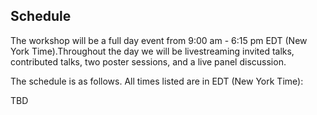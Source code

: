 ## Schedule

The workshop will be a full day event from 9:00 am - 6:15 pm EDT (New York Time).Throughout the day we will be livestreaming invited talks, contributed talks, two poster sessions, and a live panel discussion.

The schedule is as follows. All times listed are in EDT (New York Time):

TBD

<!-- |Time           |Talk Title         |Speaker |
| ------------- | ----------------- | ------ |
|09:00 - 09:10 |Opening Remarks | |
|09:10 - 09:40 |Invited Talk: Practical Machine Learning for Developing Countries: Lessons and Reflections |Charity Wayua |
|09:40 - 09:45 |Invited Live Q&A: Practical Machine Learning for Developing Countries: Lessons and Reflections |Charity Wayua |
|09:45 - 10:45 |Panel Discussion: on practical issues of AI for developing countries |Jade Abbot, Kommy Woldemariam, Geoffery Siwo, and Muthoni Wanyoike |
|10:50 - 11:05 |Contributed Talk 14: Beyond Good Intentions: Data Sharing in and for Africa |Sara Kingsley (CMU) |
|11:05 - 11:20 |Contributed Talk 08: Measuring Changes in Poverty with Deep Learning and  Satellite Imagery |Lukas Kondmann (German Aerospace Center) |
|11:20 - 11:35 |Contributed Talk 07: Rigging the Lottery: Making All Tickets Winners |Utku Evci (Google AI) |
|11:35 - 11:50 |Contributed Talk 11: Distributed Learning: Sequential Decision Making in Resource-Constrained Environments |Udari Madhushani (Princeton University) |
|11:50 - 12:05 |Contributed Talk 09: Distant Supervision and Noisy Label Learning for Low Resource Named Entity Recognition: A Study on Hausa and Yorùbá |Michael Hedderich (Saarland University) |
|12:05 - 12:35 |Live Q&A for Contributed Talk Speakers 14, 08, 07, 11, and 09 | |
|12:35 - 01:35 |[Poster Session 1](https://pml4dc.github.io/iclr2020/papers.html#session-4) | |
|01:40 - 02:10 |Invited Talk: Lessons learned from practicing and teaching data science in Latin America |John Alexis Guerra Gómez |
|02:10 - 02:15 |Invited Live Q&A: Lessons learned from practicing and teaching data science in Latin America |John Alexis Guerra Gómez |
|02:20 - 02:35 |Contributed Talk 12: Streamlining Tensor and Network Pruning in PyTorch |Jessica Forde (Brown University) |
|02:35 - 02:50 |Contributed Talk 05: Convolutional Neural Network for ECG-based Virtual Pathology Stethoscope Tracking in Patient Heart Auscultation |Haben Yhdego (Old Dominion University) |
|02:50 - 03:05 |Contributed Talk 10: Spanish pre-trained BERT model and evaluation data |Gabriel Chaperon (Universidad de Chile) |
|03:05 - 03:20 |Contributed Talk 06: LOW RESOURCE BREAST CANCER DETECTION WITH MAMMOGRAMS |Sara Ebrahim (AIMS Rwanda) |
|03:20 - 03:35 |Contributed Talk 18: Predicting Legal Proceedings Status: an Approach Based on Sequential Texts |Felipe Polo (University of São Paulo) |
|03:35 - 03:55 |Live Q&A for Contributed Talk Speakers 12, 05, 10, 06, and 18 | |
|03:55 - 04:25 |Invited Talk: Learning with less resources: minimizing the labeling effort |Negar Rouzmateh |
|04:25 - 04:30 |Invited Live Q&A: Learning with less resources: minimizing the labeling effort |Negar Rouzmateh |
|04:30 - 05:30 |[Poster Session 2](https://pml4dc.github.io/iclr2020/papers.html#session-5) | |
|05:35 - 05:45 |Closing Remarks | |

The Panel Discussion will focus on training data creation and ownership issues: The tension between reducing resources such as the expense to annotate and gather datasets vs. hiring people to label and annotate datasets (many of the people labeling right now are from the developing world). Most training data labeling companies are hiring people from the developing world for this effort. But a lot of the data is not owned by people from the developing world. -->
